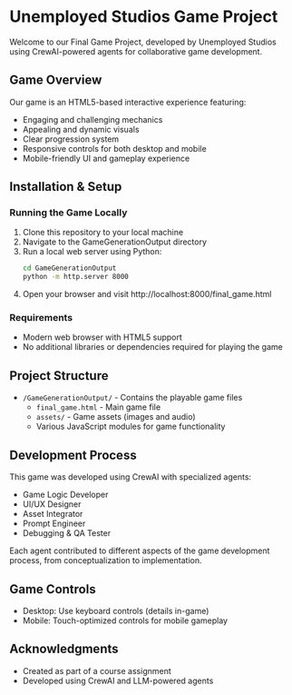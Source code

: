 # Unemployed Studios Game Project

Welcome to our Final Game Project, developed by Unemployed Studios using CrewAI-powered agents for collaborative game development.

## Game Overview

Our game is an HTML5-based interactive experience featuring:
- Engaging and challenging mechanics
- Appealing and dynamic visuals
- Clear progression system
- Responsive controls for both desktop and mobile
- Mobile-friendly UI and gameplay experience

## Installation & Setup

### Running the Game Locally

1. Clone this repository to your local machine
2. Navigate to the GameGenerationOutput directory
3. Run a local web server using Python:
   ```bash
   cd GameGenerationOutput
   python -m http.server 8000
   ```
4. Open your browser and visit http://localhost:8000/final_game.html

### Requirements

- Modern web browser with HTML5 support
- No additional libraries or dependencies required for playing the game

## Project Structure

- `/GameGenerationOutput/` - Contains the playable game files
  - `final_game.html` - Main game file
  - `assets/` - Game assets (images and audio)
  - Various JavaScript modules for game functionality

## Development Process

This game was developed using CrewAI with specialized agents:
- Game Logic Developer
- UI/UX Designer
- Asset Integrator
- Prompt Engineer
- Debugging & QA Tester

Each agent contributed to different aspects of the game development process, from conceptualization to implementation.

## Game Controls

- Desktop: Use keyboard controls (details in-game)
- Mobile: Touch-optimized controls for mobile gameplay

## Acknowledgments

- Created as part of a course assignment
- Developed using CrewAI and LLM-powered agents
